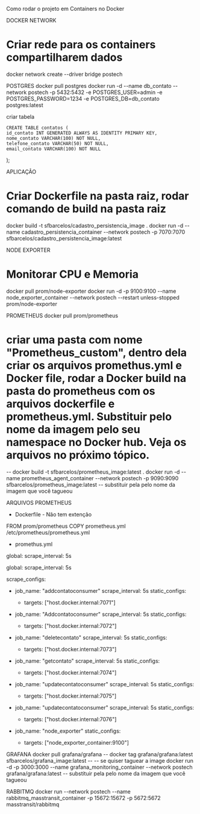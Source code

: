 Como rodar o projeto em Containers no Docker

DOCKER
NETWORK
# Criar rede para os containers compartilharem dados
docker network create --driver bridge postech


POSTGRES
docker pull postgres
docker run -d --name db_contato --network postech -p 5432:5432 -e POSTGRES_USER=admin -e POSTGRES_PASSWORD=1234 -e POSTGRES_DB=db_contato postgres:latest

criar tabela

	CREATE TABLE contatos (
    id_contato INT GENERATED ALWAYS AS IDENTITY PRIMARY KEY,
    nome_contato VARCHAR(100) NOT NULL,
    telefone_contato VARCHAR(50) NOT NULL,
    email_contato VARCHAR(100) NOT NULL
);

APLICAÇÂO
# Criar Dockerfile na pasta raiz, rodar comando de build na pasta raiz
docker build -t sfbarcelos/cadastro_persistencia_image .
docker run -d --name cadastro_persistencia_container --network postech -p 7070:7070 sfbarcelos/cadastro_persistencia_image:latest

NODE EXPORTER
# Monitorar CPU e Memoria 
docker pull prom/node-exporter
docker run -d -p 9100:9100 --name node_exporter_container --network postech --restart unless-stopped prom/node-exporter


PROMETHEUS
docker pull prom/prometheus
# criar uma pasta com nome "Prometheus_custom", dentro dela criar os arquivos promethus.yml e Docker file, rodar a Docker build na pasta do prometheus com os arquivos dockerfile e prometheus.yml. Substituir pelo nome da imagem pelo seu namespace no Docker hub. Veja os arquivos no próximo tópico.
-- docker build -t sfbarcelos/prometheus_image:latest .
docker run -d --name prometheus_agent_container --network postech -p 9090:9090 sfbarcelos/prometheus_image:latest -- substituir pela pelo nome da imagem que você tagueou

ARQUIVOS PROMETHEUS
- Dockerfile - Não tem extenção

FROM prom/prometheus
COPY prometheus.yml /etc/prometheus/prometheus.yml

- promethus.yml

global:
  scrape_interval: 5s

global:
  scrape_interval: 5s

scrape_configs:
  - job_name: "addcontatoconsumer"
    scrape_interval: 5s
    static_configs:
      - targets: ["host.docker.internal:7071"]

  - job_name: "Addcontatoconsumer"
    scrape_interval: 5s
    static_configs:
      - targets: ["host.docker.internal:7072"]

  - job_name: "deletecontato"
    scrape_interval: 5s
    static_configs:
      - targets: ["host.docker.internal:7073"]

  - job_name: "getcontato"
    scrape_interval: 5s
    static_configs:
      - targets: ["host.docker.internal:7074"]

  - job_name: "updatecontatoconsumer"
    scrape_interval: 5s
    static_configs:
      - targets: ["host.docker.internal:7075"]

  - job_name: "updatecontatoconsumer"
    scrape_interval: 5s
    static_configs:
      - targets: ["host.docker.internal:7076"]

  - job_name: "node_exporter"
    static_configs:
      - targets: ["node_exporter_container:9100"]


GRAFANA
docker pull grafana/grafana
-- docker tag grafana/grafana:latest sfbarcelos/grafana_image:latest -- -- se quiser taguear a image
docker run -d -p 3000:3000 --name grafana_monitoring_container --network postech grafana/grafana:latest -- substituir pela pelo nome da imagem que você tagueou


RABBITMQ
docker run --network postech --name rabbitmq_masstransit_container -p 15672:15672 -p 5672:5672 masstransit/rabbitmq
